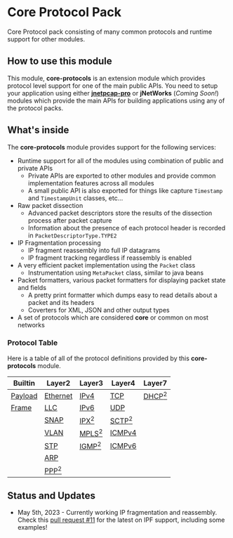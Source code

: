 # Core Protocol Pack
Core Protocol pack consisting of many common protocols and runtime support for other modules.

## How to use this module
This module, **core-protocols** is an extension module which provides protocol level support for one of the main public APIs. You need to setup your application using either [**jnetpcap-pro**][jnetpcap-pro] or **jNetWorks** (_Coming Soon!_) modules which provide the main APIs for building applications using any of the protocol packs.

## What's inside
The **core-protocols** module provides support for the following services:
- Runtime support for all of the modules using combination of public and private APIs
  - Private APIs are exported to other modules and provide common implementation features across all modules
  - A small public API is also exported for things like capture `Timestamp` and `TimestampUnit` classes, etc...
- Raw packet dissection
  - Advanced packet descriptors store the results of the dissection process after packet capture
  - Information about the presence of each protocol header is recorded in `PacketDescriptorType.TYPE2`
- IP Fragmentation processing
  - IP fragment reassembly into full IP datagrams
  - IP fragment tracking regardless if reassembly is enabled
- A very efficient packet implementation using the `Packet` class
  - Instrumentation using `MetaPacket` class, similar to java beans
- Packet formatters, various packet formatters for displaying packet state and fields
  - A pretty print formatter which dumps easy to read details about a packet and its headers
  - Coverters for XML, JSON and other output types
- A set of protocols which are considered **core** or common on most networks

### Protocol Table
Here is a table of all of the protocol definitions provided by this **core-protocols** module.

| Builtin | Layer2  | Layer3 | Layer4 | Layer7 |
|---------|---------|--------|--------|--------|
|[Payload][payload]  |[Ethernet][eth] |[IPv4][ip4]    |[TCP][tcp]     |[DHCP<sup>2</sup>][phase2]    |
|[Frame][frame]    |[LLC][llc] |[IPv6][ip6]    |[UDP][udp]     |
|         |[SNAP][snap]     |[IPX<sup>2</sup>][phase2]     |[SCTP<sup>2</sup>][phase2]    |
|         |[VLAN][vlan]      |[MPLS<sup>2</sup>][phase2]    |[ICMPv4][icmp4]
|         |[STP][stp]      |[IGMP<sup>2</sup>][phase2]    |[ICMPv6][icmp6]
|         |[ARP][arp] |        |        |
|         |[PPP<sup>2</sup>][phase2] |        |        |

[payload]: https://github.com/slytechs-repos/core-protocols/blob/develop/src/main/java/com/slytechs/protocol/Payload.java
[frame]: https://github.com/slytechs-repos/core-protocols/blob/develop/src/main/java/com/slytechs/protocol/Frame.java
[eth]: https://github.com/slytechs-repos/core-protocols/blob/develop/src/main/java/com/slytechs/protocol/pack/core/Ethernet.java
[arp]: https://github.com/slytechs-repos/core-protocols/blob/develop/src/main/java/com/slytechs/protocol/pack/core/Arp.java
[ip4]: https://github.com/slytechs-repos/core-protocols/blob/develop/src/main/java/com/slytechs/protocol/pack/core/Ip4.java
[ip6]: https://github.com/slytechs-repos/core-protocols/blob/develop/src/main/java/com/slytechs/protocol/pack/core/Ip6.java
[udp]: https://github.com/slytechs-repos/core-protocols/blob/develop/src/main/java/com/slytechs/protocol/pack/core/Udp.java
[tcp]: https://github.com/slytechs-repos/core-protocols/blob/develop/src/main/java/com/slytechs/protocol/pack/core/Tcp.java
[icmp4]: https://github.com/slytechs-repos/core-protocols/blob/develop/src/main/java/com/slytechs/protocol/pack/core/Icmp4.java
[icmp6]: https://github.com/slytechs-repos/core-protocols/blob/develop/src/main/java/com/slytechs/protocol/pack/core/Icmp6.java
[llc]: https://github.com/slytechs-repos/core-protocols/blob/develop/src/main/java/com/slytechs/protocol/pack/core/Llc.java
[snap]: https://github.com/slytechs-repos/core-protocols/blob/develop/src/main/java/com/slytechs/protocol/pack/core/Snap.java
[vlan]: https://github.com/slytechs-repos/core-protocols/blob/develop/src/main/java/com/slytechs/protocol/pack/core/Vlan.java
[stp]: https://github.com/slytechs-repos/core-protocols/blob/develop/src/main/java/com/slytechs/protocol/pack/core/Stp.java
[phase2]: https://github.com/slytechs-repos/core-protocols/pull/5
[jnetpcap]: https://github.com/slytechs-repos/jnetpcap
[jnetpcap-pro]: https://github.com/slytechs-repos/jnetpcap-pro

## Status and Updates
* May 5th, 2023 - Currently working IP fragmentation and reassembly. Check this [pull request #11](https://github.com/slytechs-repos/core-protocols/pull/11) for the latest on IPF support, including some examples!
